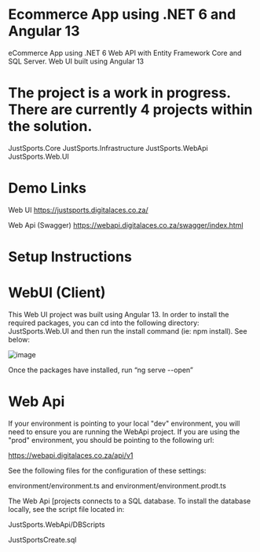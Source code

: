 # Ecommerce App using .NET 6 and Angular 13
eCommerce App using .NET 6 Web API with Entity Framework Core and SQL Server. Web UI built using Angular 13

# The project is a work in progress. There are currently 4 projects within the solution. 

JustSports.Core
JustSports.Infrastructure
JustSports.WebApi
JustSports.Web.UI

# Demo Links

Web UI
https://justsports.digitalaces.co.za/

Web Api (Swagger)
https://webapi.digitalaces.co.za/swagger/index.html

# Setup Instructions

# WebUI (Client)

This Web UI project was built using Angular 13. In order to install the required packages, you can cd into the following directory: JustSports.Web.UI and then run the install command (ie: npm install). See below:

![image](https://user-images.githubusercontent.com/82180135/174236808-9eaf710f-2784-44c1-96cd-32d615f8dcdc.png)

Once the packages have installed, run “ng serve --open”

# Web Api

If your environment is pointing to your local "dev" environment, you will need to ensure you are running the WebApi project. If you are using the "prod" environment, you should be pointing to the following url:

https://webapi.digitalaces.co.za/api/v1

See the following files for the configuration of these settings:

environment/environment.ts and 
environment/environment.prodt.ts

The Web Api [projects connects to a SQL database. To install the database locally, see the script file located in:

JustSports.WebApi/DBScripts

JustSportsCreate.sql



